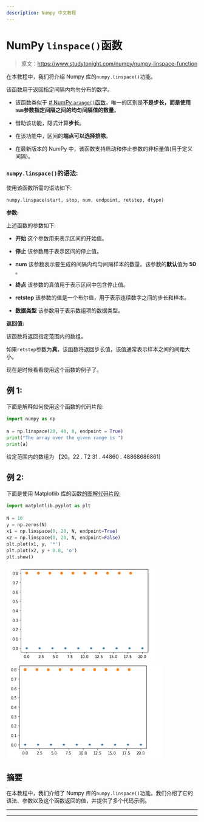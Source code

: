 ```yaml
---
description: Numpy 中文教程
---
```


# NumPy `linspace()`函数

> 原文：<https://www.studytonight.com/numpy/numpy-linspace-function>

在本教程中，我们将介绍 Numpy 库的`numpy.linspace()`功能。

该函数用于返回指定间隔内均匀分布的数字。

*   该函数类似于 [# NumPy `arange()`函数](https://www.studytonight.com/numpy/numpy-arange-function)，唯一的区别是**不是步长，而是使用`num`参数指定间隔之间的均匀间隔值的数量**。

*   借助该功能，隐式计算**步长**。

*   在该功能中，区间的**端点可以选择排除**。

*   在最新版本的 NumPy 中，该函数支持启动和停止参数的非标量值(用于定义间隔)。

### `numpy.linspace()`的语法:

使用该函数所需的语法如下:

```py
numpy.linspace(start, stop, num, endpoint, retstep, dtype) 
```

**参数:**

上述函数的参数如下:

*   **开始**
    这个参数用来表示区间的开始值。

*   **停止**
    该参数用于表示区间的停止值。

*   **num**
    该参数表示要生成的间隔内均匀间隔样本的数量。该参数的**默认**值为 **50** 。

*   **终点**
    该参数的真值用于表示区间中包含停止值。

*   **retstep**
    该参数的值是一个布尔值，用于表示连续数字之间的步长和样本。

*   **数据类型**
    该参数用于表示数组项的数据类型。

**返回值:**

该函数将返回指定范围内的数组。

如果`retstep`参数为**真**，该函数将返回步长值，该值通常表示样本之间的间距大小。

现在是时候看看使用这个函数的例子了。

## 例 1:

下面是解释如何使用这个函数的代码片段:

```py
import numpy as np  

a = np.linspace(20, 40, 8, endpoint = True)  
print("The array over the given range is ")
print(a) 
```

给定范围内的数组为
【20。22 . T2 31 . 44860 . 48868686861]

## 例 2:

下面是使用 Matplotlib 库的函数[的图解代码片段:](https://www.studytonight.com/matplotlib)

```py
import matplotlib.pyplot as plt

N = 10
y = np.zeros(N)
x1 = np.linspace(0, 20, N, endpoint=True)
x2 = np.linspace(0, 20, N, endpoint=False)
plt.plot(x1, y, '*')
plt.plot(x2, y + 0.8, 'o')
plt.show()
```

![Numpy linspace() code example](img/86a0db66b117f0e2f9509fa78f8058fc.png) ![Numpy linspace() code example](img/f20400627d727da5f4433879d2551b69.png)

## 摘要

在本教程中，我们介绍了 Numpy 库的`numpy.linspace()`功能。我们介绍了它的语法、参数以及这个函数返回的值，并提供了多个代码示例。

* * *

* * *
